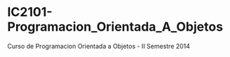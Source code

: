 # IC2101-Programacion_Orientada_A_Objetos
Curso de Programacion Orientada a Objetos - II Semestre 2014
